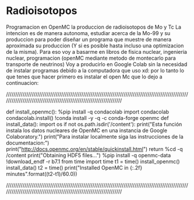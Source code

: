# Radioisotopos
Programacion en OpenMC la produccion de radioisotopos de Mo y Tc
 La intencion es de manera autonoma, estudiar acerca de la Mo-99 y su produccion para poder diseñar un programa que muestre de manera aproximada su produccion (Y si es posible hasta incluso una optimizacion de la misma). Para eso voy a basarme en libros de fisica nuclear, ingenieria nuclear,  programacion (openMC mediante metodo de montecarlo para transporte de neutrinos)
Voy a producirlo en Google Colab sin la necesidad de instalar programas debido a la computadora que uso xd: por lo tanto lo que tenes que hacer primero es instalar el open Mc que lo dejo a continuacion:

//////////////////////////////////////////////////////////////////////////////////////////////////////////////////////////////////////////////////////////////////

def install_openmc():
  %pip install -q condacolab
  import condacolab
  condacolab.install()
  !conda install -y -q -c conda-forge openmc
def install_data():
  import os
  if not os.path.isdir('/content'):
    print("Esta función instala los datos nucleares de OpenMC en una instancia de Google Colaboratory.")
    print("Para instalar localmente siga las instrucciones de la documentacion:")
    print("http://docs.openmc.org/en/stable/quickinstall.html")
    return
  %cd -q /content
  print("Obtaining HDF5 files...")
  %pip install -q openmc-data
  !download_endf -r b7.1
from time import time
t1 = time()
install_openmc()
install_data()
t2 = time()
print("Installed OpenMC in {:.2f} minutes".format((t2-t1)/60.0))

//////////////////////////////////////////////////////////////////////////////////////////////////////////////////////////////////////////////////////////////////
